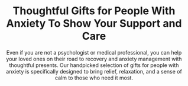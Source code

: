 ---
layout: post
title: Thoughtful Gifts for People With Anxiety To Show Your Support and Care
subtitle: Even if you are not a psychologist or medical professional, you can help your loved ones on their road to recovery and anxiety management with thoughtful presents. Our handpicked selection of gifts for people with anxiety is specifically designed to bring relief, relaxation, and a sense of calm to those who need it most.
header-img: "img/post/2023/09/copied/Gifts-For-People-With-Anxiety.jpg"
header-style: text
permalink: "/gifts-people-with-anxiety/"
catalog: true
tags:
  - Recipients 
  - Men
---        